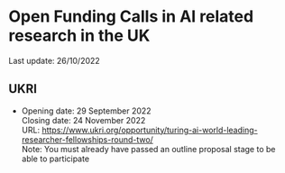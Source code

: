 # Open Funding Calls in AI related research in the UK

Last update: 26/10/2022

## UKRI

- Opening date: 29 September 2022  
  Closing date: 24 November 2022  
  URL:  https://www.ukri.org/opportunity/turing-ai-world-leading-researcher-fellowships-round-two/  
 Note: You must already have passed an outline proposal stage to be able to participate

